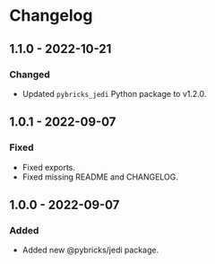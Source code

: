 # Changelog

<!-- refer to https://keepachangelog.com/en/1.0.0/ for guidance -->

## 1.1.0 - 2022-10-21

### Changed
- Updated `pybricks_jedi` Python package to v1.2.0.

## 1.0.1 - 2022-09-07

### Fixed
- Fixed exports.
- Fixed missing README and CHANGELOG.

## 1.0.0 - 2022-09-07

### Added
- Added new @pybricks/jedi package.

